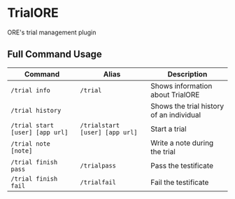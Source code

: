 # TrialORE

ORE's trial management plugin

## Full Command Usage

| Command                               | Alias                          | Description                              |
|---------------------------------------|--------------------------------|------------------------------------------|
| `/trial info`                         | `/trial`                       | Shows information about TrialORE         |
| `/trial history`                      |                                | Shows the trial history of an individual |
| `/trial start [user] [app url]`       | `/trialstart [user] [app url]` | Start a trial                            |
| `/trial note [note]`                  |                                | Write a note during the trial            |
| `/trial finish pass`                  | `/trialpass`                   | Pass the testificate                     |
| `/trial finish fail`                  | `/trialfail`                   | Fail the testificate                     |

